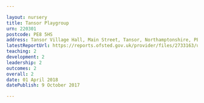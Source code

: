 ```yaml
---

layout: nursery
title: Tansor Playgroup
urn: 220301
postcode: PE8 5HS
address: Tansor Village Hall, Main Street, Tansor, Northamptonshire, PE8 5HS
latestReportUrl: https://reports.ofsted.gov.uk/provider/files/2733163/urn/220301.pdf
teaching: 2
development: 2
leadership: 2
outcomes: 2
overall: 2
date: 01 April 2018 
datePublish: 9 October 2017

---
```

